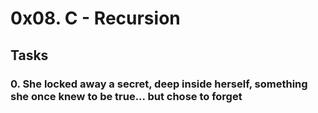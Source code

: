 # 0x08. C - Recursion

## Tasks

### 0. She locked away a secret, deep inside herself, something she once knew to be true... but chose to forget

